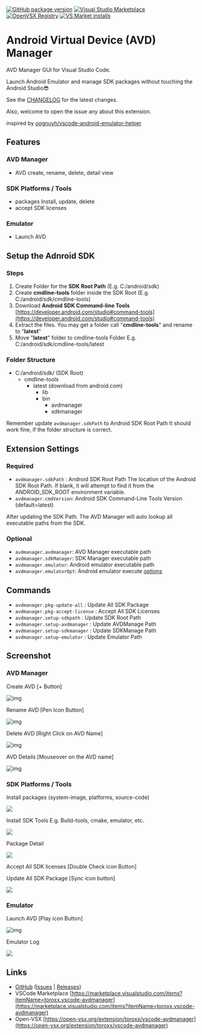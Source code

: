 [![GitHub package version](https://img.shields.io/github/v/release/toroxx/vscode-avdmanager?include_prereleases&label=GitHub%20version)](https://github.com/toroxx/vscode-avdmanager)
[![Visual Studio Marketplace](https://img.shields.io/visual-studio-marketplace/v/toroxx.vscode-avdmanager?label=VS%20Marketplace&logo=sdf)](https://marketplace.visualstudio.com/items?itemName=toroxx.vscode-avdmanager)
[![OpenVSX Registry](https://img.shields.io/open-vsx/v/toroxx/vscode-avdmanager?label=Open%20VSX)](https://open-vsx.org/extension/toroxx/vscode-avdmanager)
[![VS Market installs](https://img.shields.io/visual-studio-marketplace/i/toroxx.vscode-avdmanager?color=green&label=Installs)](https://marketplace.visualstudio.com/items?itemName=toroxx.vscode-avdmanager)

# Android Virtual Device (AVD) Manager

AVD Manager GUI for Visual Studio Code.

Launch Android Emulator and manage SDK packages without touching the Android Studio😎

See the [CHANGELOG](CHANGELOG.md) for the latest changes.

Also, welcome to open the issue any about this extension.

inspired by [oognuyh/vscode-android-emulator-helper](https://github.com/oognuyh/vscode-android-emulator-helper)

## Features

### AVD Manager

* AVD create, rename, delete, detail view

### SDK Platforms / Tools

* packages Install, update, delete
* accept SDK licenses

### Emulator

* Launch AVD

## Setup the Adnroid SDK

### Steps

1. Create Folder for the **SDK Root Path**  (E.g. C:/android/sdk)
2. Create **cmdline-tools** folder inside the SDK Root
   (E.g. C:/android/sdk/cmdline-tools)
3. Download **Android SDK Command-line Tools**
   [https://developer.android.com/studio#command-tools](https://developer.android.com/studio#command-tools)
4. Extract the files. You may get a folder call "**cmdline-tools**" and rename to "**latest**"
5. Move "**latest**" folder to cmdline-tools Folder
   E.g. C:/android/sdk/cmdline-tools/latest

### Folder Structure

* C:/android/sdk/ (SDK Root)
  * cmdline-tools
    * latest (download from android.com)
      * lib
      * bin
        * avdmanager
        * sdkmanager

Remember update `avdmanager.sdkPath` to Android SDK Root Path
It should work fine, if the folder structure is correct.

## Extension Settings

### Required

* `avdmanager.sdkPath` : Android SDK Root Path
  The location of the Android SDK Root Path. If blank, it will attempt to find it from the ANDROID_SDK_ROOT environment variable.
* `avdmanager.cmdVersion`: Android SDK Command-Line Tools Version (default=latest)

After updating the SDK Path. The AVD Manager will auto lookup all executable paths from the SDK.

### Optional

* `avdmanager.avdmanager`: AVD Manager executable path
* `avdmanager.sdkManager`: SDK Manager executable path
* `avdmanager.emulator`: Android emulator executable path
* `avdmanager.emulatorOpt`: Android emulator execute [options](https://developer.android.com/studio/run/emulator-commandline)

## Commands

* `avdmanager.pkg-update-all` : Update All SDK Package
* `avdmanager.pkg-accept-license` : Accept All SDK Licenses
* `avdmanager.setup-sdkpath` : Update SDK Root Path
* `avdmanager.setup-avdmanager` : Update AVDManage Path
* `avdmanager.setup-sdkmanager` : Update SDKManage Path
* `avdmanager.setup-emulator` : Update Emulator Path

## Screenshot

### AVD Manager

Create AVD [+ Button]

![img](image/README/1647306492723.png)

Rename AVD [Pen Icon Button]

![img](image/README/1647306376053.png)

Delete AVD [Right Click on AVD Name]

![img](image/README/1647306333965.png)

AVD Details [Mouseover on the AVD name]

![img](image/README/1647306806230.png)

### SDK Platforms / Tools

Install packages (system-image, platforms, source-code)

![](image/README/1647845727856.png)

Install SDK Tools E.g. Build-tools, cmake, emulator, etc.

![](image/README/1647845760332.png)

Package Detail

![](image/README/1647666693038.png)

Accept All SDK licenses [Double Check icon Button]

Update All SDK Package [Sync icon button]

![](image/README/1647666810384.png)

### Emulator

Launch AVD [Play icon Button]

![img](image/README/1647306185675.png)

Emulator Log

![](image/README/1647845143589.png)

## Links

- [GitHub](https://github.com/toroxx/vscode-avdmanager) ([Issues](https://github.com/toroxx/vscode-avdmanager/issues) | [Releases](https://github.com/toroxx/vscode-avdmanager/releases))
- VSCode Marketplace
  [https://marketplace.visualstudio.com/items?itemName=toroxx.vscode-avdmanager](https://marketplace.visualstudio.com/items?itemName=toroxx.vscode-avdmanager)
- Open-VSX
  [https://open-vsx.org/extension/toroxx/vscode-avdmanager](https://open-vsx.org/extension/toroxx/vscode-avdmanager)
